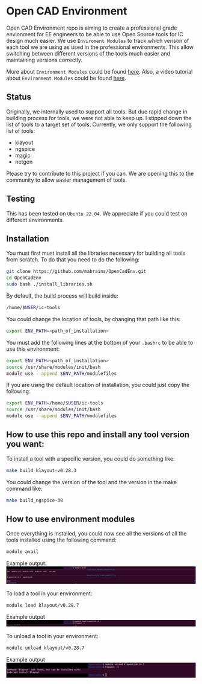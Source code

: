 # Open CAD Environment

Open CAD Environment repo is aiming to create a professional grade envionment for EE engineers to be able to use Open Source tools for IC design much easier. We use `Enviroment Modules` to track which verison of each tool we are using as used in the professional environments. This allow switching between different versions of the tools much easier and maintaining versions correctly.

More about `Environment Modules` could be found [here](https://modules.readthedocs.io/en/latest/).
Also, a video tutorial about `Environment Modules` could be found [here](https://www.youtube.com/watch?v=0m72ogpnH-s).

## Status
Originally, we internally used to support all tools. But due rapid change in building process for tools, we were not able to keep up. I stipped down the list of tools to a target set of tools. Currently, we only support the following list of tools:
- klayout
- ngspice
- magic
- netgen

Please try to contribute to this project if you can. We are opening this to the community to allow easier management of tools.

## Testing
This has been tested on `Ubuntu 22.04`. We appreciate if you could test on different environments.

## Installation
You must first must install all the libraries necessary for building all tools from scratch. To do that you need to do the following:
```bash
git clone https://github.com/mabrains/OpenCadEnv.git
cd OpenCadEnv
sudo bash ./install_libraries.sh
```

By default, the build process will build inside:
```bash
/home/$USER/ic-tools
``` 

You could change the location of tools, by changing that path like this:
```bash
export ENV_PATH=<path_of_installation>
```

You must add the following lines at the bottom of your `.bashrc` to be able to use this environment:
```bash
export ENV_PATH=<path_of_installation>
source /usr/share/modules/init/bash
module use --append $ENV_PATH/modulefiles
```

If you are using the default location of installation, you could just copy the following:
```bash
export ENV_PATH=/home/$USER/ic-tools
source /usr/share/modules/init/bash
module use --append $ENV_PATH/modulefiles
```

## How to use this repo and install any tool version you want:
To install a tool with a specific version, you could do something like:
```bash
make build_klayout-v0.28.3
```

You could change the version of the tool and the version in the make command like:
```bash
make build_ngspice-38
```

## How to use environment modules
Once everything is installed, you could now see all the versions of all the tools installed using the following command:
```bash
module avail
```

Example output:
![module avail output](./images/module_avail.png?raw=true)

To load a tool in your environment:
```bash
module load klayout/v0.28.7
```

Example output
![module avail output](./images/module_load.png?raw=true)


To unload a tool in your environment:
```bash
module unload klayout/v0.28.7
```

Example output
![module avail output](./images/module_unload.png?raw=true)


